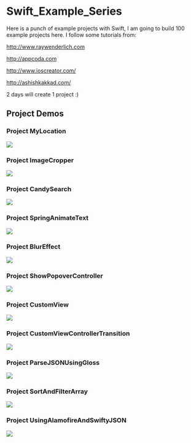 # Swift_Example_Series

Here is a punch of example projects with Swift, I am going to build 100 example projects here. I follow some tutorials from:

http://www.raywenderlich.com

http://appcoda.com

http://www.ioscreator.com/

http://ashishkakkad.com/

2 days will create 1 project :)

## Project Demos

### Project MyLocation

![](MyLocation.gif)

### Project ImageCropper

![](ImageCropper.gif)

### Project CandySearch

![](CandySearch.gif)

### Project SpringAnimateText

![](SpringAnimateText.gif)

### Project BlurEffect

![](BlurEffect.gif)

### Project ShowPopoverController

![](ShowPopoverController.png)

### Project CustomView

![](CustomView.gif)

### Project CustomViewControllerTransition

![](CustomViewControllerTransition.gif)

### Project ParseJSONUsingGloss

![](ParseJSONUsingGloss.png)

### Project SortAndFilterArray

![](SortAndFilterArray.png)

### Project UsingAlamofireAndSwiftyJSON

![](UsingAlamofireAndSwiftyJSON.png)
